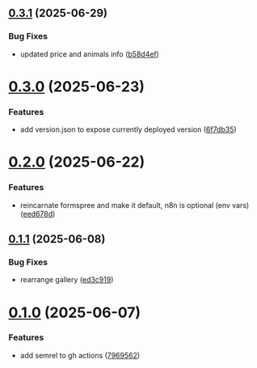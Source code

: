 ## [0.3.1](https://github.com/mrsiejas/solemare-apartment/compare/v0.3.0...v0.3.1) (2025-06-29)


### Bug Fixes

* updated price and animals info ([b58d4ef](https://github.com/mrsiejas/solemare-apartment/commit/b58d4eff6564fd5448cf4d053df98455799e395f))

# [0.3.0](https://github.com/mrsiejas/solemare-apartment/compare/v0.2.0...v0.3.0) (2025-06-23)


### Features

* add version.json to expose currently deployed version ([6f7db35](https://github.com/mrsiejas/solemare-apartment/commit/6f7db35bf1d04dbd9dc4f9745aec5cef6bed66ef))

# [0.2.0](https://github.com/mrsiejas/solemare-apartment/compare/v0.1.1...v0.2.0) (2025-06-22)


### Features

* reincarnate formspree and make it default, n8n is optional (env vars) ([eed678d](https://github.com/mrsiejas/solemare-apartment/commit/eed678d3f59a6da868d84451f4e2349f92d607fb))

## [0.1.1](https://github.com/mrsiejas/solemare-apartment/compare/v0.1.0...v0.1.1) (2025-06-08)


### Bug Fixes

* rearrange gallery ([ed3c919](https://github.com/mrsiejas/solemare-apartment/commit/ed3c919fd6bd9ddfc56ec7bff4e3293de0dfeafe))

# [0.1.0](https://github.com/mrsiejas/solemare-apartment/compare/v0.0.0...v0.1.0) (2025-06-07)


### Features

* add semrel to gh actions ([7969562](https://github.com/mrsiejas/solemare-apartment/commit/7969562849acbde1590770191eda28b33e54cba0))
